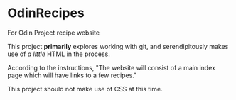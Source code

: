 # OdinRecipes
For Odin Project recipe website

This project **primarily** explores working with git, and serendipitously makes use of *a little* HTML in the process.

According to the instructions, "The website will consist of a main index page which will have links to a few recipes."

This project should not make use of CSS at this time.